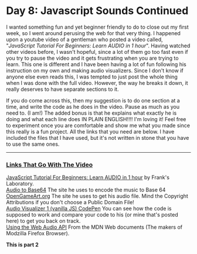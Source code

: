 <h1>Day 8: Javascript Sounds Continued</h1>

<p>I wanted something fun and yet beginner friendly to do to close out my first week, so I went around perusing the web for that very thing. I happened upon a youtube video of a gentleman who posted a video called, "<i>JavaScript Tutorial For Beginners: Learn AUDIO in 1 hour</i>". Having watched other videos before, I wasn't hopeful, since a lot of them go too fast even if you try to pause the video and it gets frustrating when you are trying to learn. This one is different and I have been having a lot of fun following his instruction on my own and making audio visualizers. Since I don't know if anyone else even reads this, I was tempted to just post the whole thing when I was done with the full video. However, the way he breaks it down, it really deserves to have separate sections to it.</p>

<p>If you do come across this, then my suggestion is to do one section at a time, and write the code as he does in the video. Pause as much as you need to. (I am!) The added bonus is that he explains what exactly he is doing and what each line does IN PLAIN ENGLISH!!!! I'm loving it! Feel free to experiment once you are comfortable and show me what you made since this really is a fun project. All the links that you need are below. I have included the files that I have used, but it's not written in stone that you have to use the same ones.</p>

<hr>

<h3><u>Links That Go With The Video</u></h3>
<a href="https://www.youtube.com/watch?v=VXWvfrmpapI">JavaScript Tutorial For Beginners: Learn AUDIO in 1 hour</a> by Frank's Laboratory.<br>
<a href="https://base64.guru/">Audio to Base64</a> The site he uses to encode the music to Base 64<br>
<a href="https://opengameart.org/">OpenGameArt.org</a> The site he uses to get his audio file. Mind the Copyright Attributions if you don't choose a Public Domain File!<br>
<a href="https://codepen.io/franksLaboratory/pen/wvoNqdv">Audio Visualizer 1 (vanilla JS) CodePen</a> You can see how the code is supposed to work and compare your code to his (or mine that's posted here) to get you back on track.<br>
<a href="https://codepen.io/franksLaboratory/pen/wvoNqdv">Using the Web Audio API</a> From the MDN Web documents (The makers of Modzilla Firefox Browser).<br>

<p><b>This is part 2</b></p>

